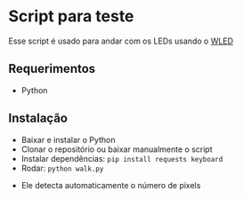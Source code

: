 # Script para teste

Esse script é usado para andar com os LEDs usando o [WLED](https://kno.wled.ge/)

## Requerimentos

- Python

## Instalação

- Baixar e instalar o Python
- Clonar o repositório ou baixar manualmente o script
- Instalar dependências: `pip install requests keyboard`
- Rodar: `python walk.py`

* Ele detecta automaticamente o número de pixels